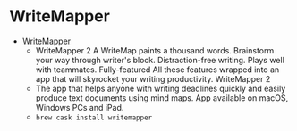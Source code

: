 # WriteMapper
- [WriteMapper](https://writemapper.com/)
  -  WriteMapper 2 A WriteMap paints a thousand words. Brainstorm your way through writer's block. Distraction-free writing. Plays well with teammates. Fully-featured All these features wrapped into an app that will skyrocket your writing productivity. WriteMapper 2
  - The app that helps anyone with writing deadlines quickly and easily produce text documents using mind maps. App available on macOS, Windows PCs and iPad.
  - `brew cask install writemapper`
